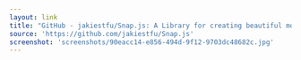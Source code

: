 ```yaml
---
layout: link
title: "GitHub - jakiestfu/Snap.js: A Library for creating beautiful mobile shelfs in Javascript (Facebook and Path style side menus)"
source: 'https://github.com/jakiestfu/Snap.js'
screenshot: 'screenshots/90eacc14-e856-494d-9f12-9703dc48682c.jpg'
---
```


